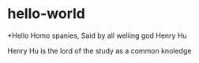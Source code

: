 # hello-world
*Hello Homo spanies, Said by all weliing god Henry Hu

Henry Hu is the lord of the study as a common knoledge 
